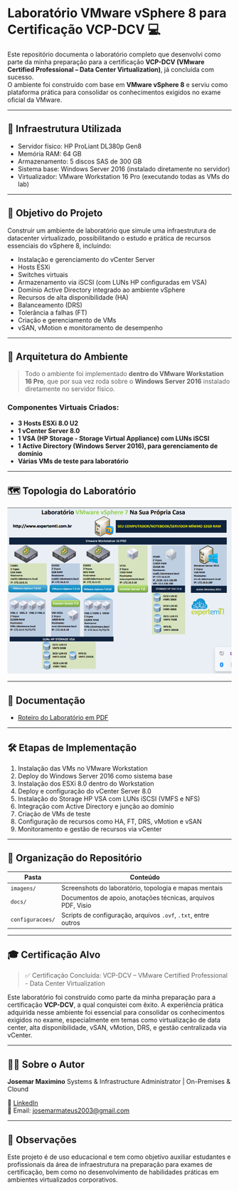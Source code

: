 # Laboratório VMware vSphere 8 para Certificação VCP-DCV 💻 

Este repositório documenta o laboratório completo que desenvolvi como parte da minha preparação para a certificação **VCP-DCV (VMware Certified Professional – Data Center Virtualization)**, já concluída com sucesso.  
O ambiente foi construído com base em **VMware vSphere 8** e serviu como plataforma prática para consolidar os conhecimentos exigidos no exame oficial da VMware.

---

## 🧰 Infraestrutura Utilizada

- Servidor físico: HP ProLiant DL380p Gen8
- Memória RAM: 64 GB
- Armazenamento: 5 discos SAS de 300 GB
- Sistema base: Windows Server 2016 (instalado diretamente no servidor)
- Virtualizador: VMware Workstation 16 Pro (executando todas as VMs do lab)

---

## 🎯 Objetivo do Projeto

Construir um ambiente de laboratório que simule uma infraestrutura de datacenter virtualizado, possibilitando o estudo e prática de recursos essenciais do vSphere 8, incluindo:

- Instalação e gerenciamento do vCenter Server
- Hosts ESXi
- Switches virtuais
- Armazenamento via iSCSI (com LUNs HP configuradas em VSA)
- Domínio Active Directory integrado ao ambiente vSphere
- Recursos de alta disponibilidade (HA)
- Balanceamento (DRS)
- Tolerância a falhas (FT)
- Criação e gerenciamento de VMs
- vSAN, vMotion e monitoramento de desempenho

---

## 🧱 Arquitetura do Ambiente

> Todo o ambiente foi implementado **dentro do VMware Workstation 16 Pro**, que por sua vez roda sobre o **Windows Server 2016** instalado diretamente no servidor físico.

### Componentes Virtuais Criados:

- **3 Hosts ESXi 8.0 U2**
- **1 vCenter Server 8.0**
- **1 VSA (HP Storage - Storage Virtual Appliance) com LUNs iSCSI**
- **1 Active Directory (Windows Server 2016), para gerenciamento de domínio**
- **Várias VMs de teste para laboratório**

---

## 🗺️ Topologia do Laboratório

![Topologia](imagens/topologia.png)

---

## 📄 Documentação

- [Roteiro do Laboratório em PDF](docs/documentacao.pdf)

---

## 🛠️ Etapas de Implementação

1. Instalação das VMs no VMware Workstation
2. Deploy do Windows Server 2016 como sistema base
3. Instalação dos ESXi 8.0 dentro do Workstation
4. Deploy e configuração do vCenter Server 8.0
5. Instalação do Storage HP VSA com LUNs iSCSI (VMFS e NFS)
6. Integração com Active Directory e junção ao domínio
7. Criação de VMs de teste
8. Configuração de recursos como HA, FT, DRS, vMotion e vSAN
9. Monitoramento e gestão de recursos via vCenter

---

## 📁 Organização do Repositório

| Pasta             | Conteúdo                                                         |
|------------------|------------------------------------------------------------------|
| `imagens/`       | Screenshots do laboratório, topologia e mapas mentais            |
| `docs/`          | Documentos de apoio, anotações técnicas, arquivos PDF, Visio     |
| `configuracoes/` | Scripts de configuração, arquivos `.ovf`, `.txt`, entre outros   |

---

## 🎓 Certificação Alvo

> ✅ Certificação Concluída: VCP-DCV – VMware Certified Professional - Data Center Virtualization

Este laboratório foi construído como parte da minha preparação para a certificação **VCP-DCV**, a qual conquistei com êxito. A experiência prática adquirida nesse ambiente foi essencial para consolidar os conhecimentos exigidos no exame, especialmente em temas como virtualização de data center, alta disponibilidade, vSAN, vMotion, DRS, e gestão centralizada via vCenter.


---

## 👨‍💻 Sobre o Autor

**Josemar Maximino**
Systems & Infrastructure Administrator | On-Premises & Clound

🔗 [LinkedIn](https://www.linkedin.com/in/josemar-maximino-8bb974251?utm_source=share&utm_campaign=share_via&utm_content=profile&utm_medium=ios_app)  
📧 Email: josemarmateus2003@gmail.com

---

## 📌 Observações

Este projeto é de uso educacional e tem como objetivo auxiliar estudantes e profissionais da área de infraestrutura na preparação para exames de certificação, bem como no desenvolvimento de habilidades práticas em ambientes virtualizados corporativos.
